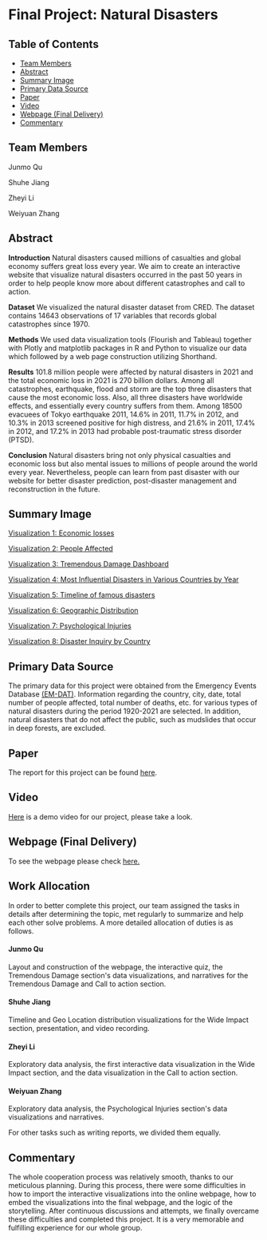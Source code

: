 # Final Project: Natural Disasters


## Table of Contents

- [Team Members](#team-members)
- [Abstract](#abstract)
- [Summary Image](#summary-image)
- [Primary Data Source](#primary-data-source)
- [Paper](#paper)
- [Video](#video)
- [Webpage (Final Delivery)](#webpage-final-delivery)
- [Commentary](#commentary)

## Team Members
Junmo Qu 

Shuhe Jiang 

Zheyi Li

Weiyuan Zhang

## Abstract
**Introduction** 
Natural disasters caused millions of casualties and global economy suffers great loss every year. We aim to create an interactive website that visualize natural disasters occurred in the past 50 years in order to help people know more about different catastrophes and call to action. 

**Dataset** 
We visualized the natural disaster dataset from CRED. The dataset contains 14643 observations of 17 variables that records global catastrophes  since 1970. 

**Methods** 
We used data visualization tools (Flourish and Tableau) together with Plotly and matplotlib packages in R and Python to visualize our data which followed by a web page construction utilizing Shorthand.

**Results** 
101.8 million people were affected by natural disasters in 2021 and the total economic loss in 2021 is 270 billion dollars. Among all catastrophes, earthquake, flood and storm are the top three disasters that cause the most economic loss. Also, all three disasters have worldwide effects, and essentially every country suffers from them. Among 18500 evacuees of Tokyo earthquake 2011, 14.6% in 2011, 11.7% in 2012, and 10.3% in 2013 screened positive for high distress, and 21.6% in 2011, 17.4% in 2012, and 17.2% in 2013 had probable post-traumatic stress disorder (PTSD). 

**Conclusion** 
Natural disasters bring not only physical casualties and economic loss but also mental issues to millions of people around the world every year. Nevertheless, people can learn from past disaster with our website for better disaster prediction, post-disaster management and reconstruction in the future.

## Summary Image

[Visualization 1: Economic losses](https://public.flourish.studio/visualisation/11919208/)


[Visualization 2: People Affected](https://public.flourish.studio/visualisation/11919502/)

[Visualization 3: Tremendous Damage Dashboard](https://public.tableau.com/views/DV2_16695308153900/Dashboard1?:language=zh-CN&:display_count=n&:origin=viz_share_link)

[Visualization 4: Most Influential Disasters in Various Countries by Year](https://jiangshuhe.github.io/Map3/map.html)

[Visualization 5: Timeline of famous disasters](https://jiangshuhe.github.io/Map1/Timeline.html)


[Visualization 6: Geographic Distribution](https://jiangshuhe.github.io/Map2/map.html)


[Visualization 7: Psychological Injuries](/dataviz.md)

[Visualization 8: Disaster Inquiry by Country](https://huggingface.co/spaces/zheyil/choose)


## Primary Data Source
The primary data for this project were obtained from the Emergency Events Database [(EM-DAT)](https://www.emdat.be/). Information regarding the country, city, date, total number of people affected, total number of deaths, etc. for various types of natural disasters during the period 1920-2021 are selected. In addition, natural disasters that do not affect the public, such as mudslides that occur in deep forests, are excluded.

## Paper
The report for this project can be found [here]().

## Video
[Here](https://drive.google.com/file/d/1VCxzPV4Kq6JkCCKLJIXfNslyyJGWPTPh/view?usp=sharing) is a demo video for our project, please take a look.

## Webpage (Final Delivery)
To see the webpage please check [here.](https://carnegiemellon.shorthandstories.com/7ccf85b6-bf4e-4e3d-8150-7d181dcf7d61/index.html)

## Work Allocation
In order to better complete this project, our team assigned the tasks in details after determining the topic, met regularly to summarize and help each other solve problems. A more detailed allocation of duties is as follows.

#### Junmo Qu
Layout and construction of the webpage, the interactive quiz, the Tremendous Damage section's data visualizations, and narratives for the Tremendous Damage and Call to action section.

#### Shuhe Jiang
Timeline and Geo Location distribution visualizations for the Wide Impact section, presentation, and video recording.

#### Zheyi Li
Exploratory data analysis, the first interactive data visualization in the Wide Impact section, and the data visualization in the Call to action section.

#### Weiyuan Zhang
Exploratory data analysis, the Psychological Injuries section's data visualizations and narratives.

For other tasks such as writing reports, we divided them equally.

## Commentary
The whole cooperation process was relatively smooth, thanks to our meticulous planning. During this process, there were some difficulties in how to import the interactive visualizations into the online webpage, how to embed the visualizations into the final webpage, and the logic of the storytelling. After continuous discussions and attempts, we finally overcame these difficulties and completed this project. It is a very memorable and fulfilling experience for our whole group.
